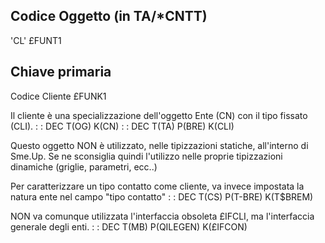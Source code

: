## Codice Oggetto (in TA/\*CNTT)
'CL'                                          £FUNT1

## Chiave primaria
Codice Cliente                                £FUNK1

Il cliente è una specializzazione dell'oggetto Ente (CN) con il tipo fissato (CLI).
 :  : DEC T(OG) K(CN)
 :  : DEC T(TA) P(BRE) K(CLI)

Questo oggetto NON è utilizzato, nelle tipizzazioni statiche, all'interno di Sme.Up.
Se ne sconsiglia quindi l'utilizzo nelle proprie tipizzazioni dinamiche (griglie, parametri, ecc..)

Per caratterizzare un tipo contatto come cliente, va invece impostata la natura ente nel campo "tipo contatto"
 :  : DEC T(CS) P(T-BRE) K(T$BREM)

NON va comunque utilizzata l'interfaccia obsoleta £IFCLI, ma l'interfaccia generale degli enti.
 :  : DEC T(MB) P(QILEGEN) K(£IFCON)


